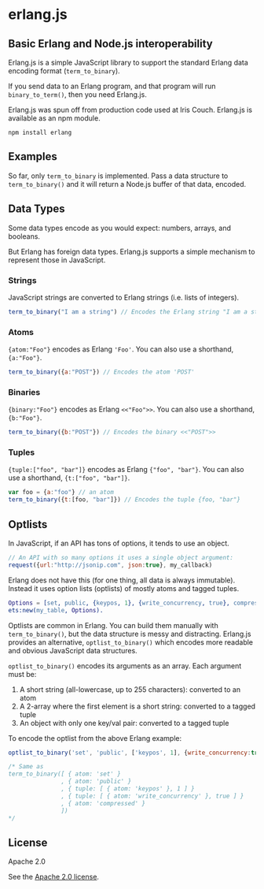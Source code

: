 # erlang.js

## Basic Erlang and Node.js interoperability

Erlang.js is a simple JavaScript library to support the standard Erlang data encoding format (`term_to_binary`).

If you send data to an Erlang program, and that program will run `binary_to_term()`, then you need Erlang.js.

Erlang.js was spun off from production code used at Iris Couch. Erlang.js is available as an npm module.

    npm install erlang

## Examples

So far, only `term_to_binary` is implemented. Pass a data structure to `term_to_binary()` and it will return a Node.js buffer of that data, encoded.

## Data Types

Some data types encode as you would expect: numbers, arrays, and booleans.

But Erlang has foreign data types. Erlang.js supports a simple mechanism to represent those in JavaScript.

### Strings

JavaScript strings are converted to Erlang strings (i.e. lists of integers).

```javascript
term_to_binary("I am a string") // Encodes the Erlang string "I am a string"
```

### Atoms

`{atom:"Foo"}` encodes as Erlang `'Foo'`. You can also use a shorthand, `{a:"Foo"}`.

```javascript
term_to_binary({a:"POST"}) // Encodes the atom 'POST'
```

### Binaries

`{binary:"Foo"}` encodes as Erlang `<<"Foo">>`. You can also use a shorthand, `{b:"Foo"}`.

```javascript
term_to_binary({b:"POST"}) // Encodes the binary <<"POST">>
```

### Tuples

`{tuple:["foo", "bar"]}` encodes as Erlang `{"foo", "bar"}`. You can also use a shorthand, `{t:["foo", "bar"]}`.

```javascript
var foo = {a:"foo"} // an atom
term_to_binary({t:[foo, "bar"]}) // Encodes the tuple {foo, "bar"}
```

## Optlists

In JavaScript, if an API has tons of options, it tends to use an object.

```javascript
// An API with so many options it uses a single object argument:
request({url:"http://jsonip.com", json:true}, my_callback)
```

Erlang does not have this (for one thing, all data is always immutable). Instead it uses option lists (optlists) of mostly atoms and tagged tuples.

```erlang
Options = [set, public, {keypos, 1}, {write_concurrency, true}, compressed],
ets:new(my_table, Options).
```

Optlists are common in Erlang. You can build them manually with `term_to_binary()`, but the data structure is messy and distracting. Erlang.js provides an alternative, `optlist_to_binary()` which encodes more readable and obvious JavaScript data structures.

`optlist_to_binary()` encodes its arguments as an array. Each argument must be:

1. A short string (all-lowercase, up to 255 characters): converted to an atom
2. A 2-array where the first element is a short string: converted to a tagged tuple
3. An object with only one key/val pair: converted to a tagged tuple

To encode the optlist from the above Erlang example:

```javascript
optlist_to_binary('set', 'public', ['keypos', 1], {write_concurrency:true}, 'compressed')

/* Same as
term_to_binary([ { atom: 'set' }
               , { atom: 'public' }
               , { tuple: [ { atom: 'keypos' }, 1 ] }
               , { tuple: [ { atom: 'write_concurrency' }, true ] }
               , { atom: 'compressed' }
               ])
*/
```

## License

Apache 2.0

See the [Apache 2.0 license](named/blob/master/LICENSE).

[tap]: https://github.com/isaacs/node-tap
[def]: https://github.com/iriscouch/defaultable
